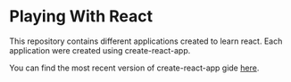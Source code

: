 # Playing With React

This repository contains different applications created to learn react. Each application were created using create-react-app.

You can find the most recent version of create-react-app gide [here](https://github.com/facebookincubator/create-react-app/blob/master/packages/react-scripts/template/README.md).


